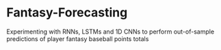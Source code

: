 # Fantasy-Forecasting

Experimenting with RNNs, LSTMs and 1D CNNs to perform out-of-sample predictions of player fantasy baseball points totals